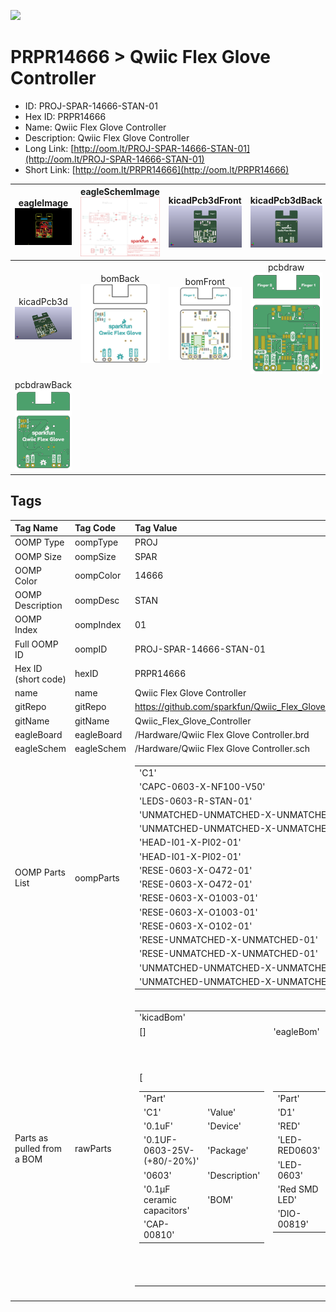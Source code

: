 


  
![][im]
# PRPR14666 > Qwiic Flex Glove Controller

- ID: PROJ-SPAR-14666-STAN-01
- Hex ID: PRPR14666
- Name: Qwiic Flex Glove Controller
- Description: Qwiic Flex Glove Controller
- Long Link: [http://oom.lt/PROJ-SPAR-14666-STAN-01](http://oom.lt/PROJ-SPAR-14666-STAN-01)
- Short Link: [http://oom.lt/PRPR14666](http://oom.lt/PRPR14666)
  

|eagleImage<br>[![](https://raw.githubusercontent.com/oomlout/oomlout_OOMP_projects_V2/main/PROJ/SPAR/14666/STAN/01/eagleImage_140.png)](https://github.com/oomlout/oomlout_OOMP_projects_V2/tree/main/PROJ/SPAR/14666/STAN/01/eagleImage.png)|eagleSchemImage<br>[![](https://raw.githubusercontent.com/oomlout/oomlout_OOMP_projects_V2/main/PROJ/SPAR/14666/STAN/01/eagleSchemImage_140.png)](https://github.com/oomlout/oomlout_OOMP_projects_V2/tree/main/PROJ/SPAR/14666/STAN/01/eagleSchemImage.png)|kicadPcb3dFront<br>[![](https://raw.githubusercontent.com/oomlout/oomlout_OOMP_projects_V2/main/PROJ/SPAR/14666/STAN/01/kicadPcb3dFront_140.png)](https://github.com/oomlout/oomlout_OOMP_projects_V2/tree/main/PROJ/SPAR/14666/STAN/01/kicadPcb3dFront.png)|kicadPcb3dBack<br>[![](https://raw.githubusercontent.com/oomlout/oomlout_OOMP_projects_V2/main/PROJ/SPAR/14666/STAN/01/kicadPcb3dBack_140.png)](https://github.com/oomlout/oomlout_OOMP_projects_V2/tree/main/PROJ/SPAR/14666/STAN/01/kicadPcb3dBack.png)|
| :---: | :---: | :---: | :---: |
|kicadPcb3d<br>[![](https://raw.githubusercontent.com/oomlout/oomlout_OOMP_projects_V2/main/PROJ/SPAR/14666/STAN/01/kicadPcb3d_140.png)](https://github.com/oomlout/oomlout_OOMP_projects_V2/tree/main/PROJ/SPAR/14666/STAN/01/kicadPcb3d.png)|bomBack<br>[![](https://raw.githubusercontent.com/oomlout/oomlout_OOMP_projects_V2/main/PROJ/SPAR/14666/STAN/01/bomBack_140.png)](https://github.com/oomlout/oomlout_OOMP_projects_V2/tree/main/PROJ/SPAR/14666/STAN/01/bomBack.png)|bomFront<br>[![](https://raw.githubusercontent.com/oomlout/oomlout_OOMP_projects_V2/main/PROJ/SPAR/14666/STAN/01/bomFront_140.png)](https://github.com/oomlout/oomlout_OOMP_projects_V2/tree/main/PROJ/SPAR/14666/STAN/01/bomFront.png)|pcbdraw<br>[![](https://raw.githubusercontent.com/oomlout/oomlout_OOMP_projects_V2/main/PROJ/SPAR/14666/STAN/01/pcbdraw_140.png)](https://github.com/oomlout/oomlout_OOMP_projects_V2/tree/main/PROJ/SPAR/14666/STAN/01/pcbdraw.svg)|
|pcbdrawBack<br>[![](https://raw.githubusercontent.com/oomlout/oomlout_OOMP_projects_V2/main/PROJ/SPAR/14666/STAN/01/pcbdrawBack_140.png)](https://github.com/oomlout/oomlout_OOMP_projects_V2/tree/main/PROJ/SPAR/14666/STAN/01/pcbdrawBack.svg)||||

## Tags
  

|Tag Name|Tag Code|Tag Value|
| :--- | :--- | :--- |
|OOMP Type|oompType|PROJ|
|OOMP Size|oompSize|SPAR|
|OOMP Color|oompColor|14666|
|OOMP Description|oompDesc|STAN|
|OOMP Index|oompIndex|01|
|Full OOMP ID|oompID|PROJ-SPAR-14666-STAN-01|
|Hex ID (short code)|hexID|PRPR14666|
|name|name|Qwiic Flex Glove Controller|
|gitRepo|gitRepo|https://github.com/sparkfun/Qwiic_Flex_Glove_Controller|
|gitName|gitName|Qwiic_Flex_Glove_Controller|
|eagleBoard|eagleBoard|/Hardware/Qwiic Flex Glove Controller.brd|
|eagleSchem|eagleSchem|/Hardware/Qwiic Flex Glove Controller.sch|
|OOMP Parts List|oompParts|<table><tr><td>'C1'</td></tr><tr><td> 'CAPC-0603-X-NF100-V50'</td><td> 'D1'</td></tr><tr><td> 'LEDS-0603-R-STAN-01'</td><td> 'J1'</td></tr><tr><td> 'UNMATCHED-UNMATCHED-X-UNMATCHED-01'</td><td> 'J2'</td></tr><tr><td> 'UNMATCHED-UNMATCHED-X-UNMATCHED-01'</td><td> 'J3'</td></tr><tr><td> 'HEAD-I01-X-PI02-01'</td><td> 'J4'</td></tr><tr><td> 'HEAD-I01-X-PI02-01'</td><td> 'R1'</td></tr><tr><td> 'RESE-0603-X-O472-01'</td><td> 'R2'</td></tr><tr><td> 'RESE-0603-X-O472-01'</td><td> 'R3'</td></tr><tr><td> 'RESE-0603-X-O1003-01'</td><td> 'R4'</td></tr><tr><td> 'RESE-0603-X-O1003-01'</td><td> 'R5'</td></tr><tr><td> 'RESE-0603-X-O102-01'</td><td> 'R6'</td></tr><tr><td> 'RESE-UNMATCHED-X-UNMATCHED-01'</td><td> 'R7'</td></tr><tr><td> 'RESE-UNMATCHED-X-UNMATCHED-01'</td><td> 'U1'</td></tr><tr><td> 'UNMATCHED-UNMATCHED-X-UNMATCHED-01'</td><td> 'U4'</td></tr><tr><td> 'UNMATCHED-UNMATCHED-X-UNMATCHED-01'</td></tr></table>|
|Parts as pulled from a BOM|rawParts|<table><tr><td>'kicadBom'</td></tr><tr><td> []</td><td> 'eagleBom'</td></tr><tr><td> [<table><tr><td>'Part'</td></tr><tr><td> 'C1'</td><td> 'Value'</td></tr><tr><td> '0.1uF'</td><td> 'Device'</td></tr><tr><td> '0.1UF-0603-25V-(+80/-20%)'</td><td> 'Package'</td></tr><tr><td> '0603'</td><td> 'Description'</td></tr><tr><td> '0.1µF ceramic capacitors'</td><td> 'BOM'</td></tr><tr><td> 'CAP-00810'</td></tr></table></td><td> <table><tr><td>'Part'</td></tr><tr><td> 'D1'</td><td> 'Value'</td></tr><tr><td> 'RED'</td><td> 'Device'</td></tr><tr><td> 'LED-RED0603'</td><td> 'Package'</td></tr><tr><td> 'LED-0603'</td><td> 'Description'</td></tr><tr><td> 'Red SMD LED'</td><td> 'BOM'</td></tr><tr><td> 'DIO-00819'</td></tr></table></td><td> <table><tr><td>'Part'</td></tr><tr><td> 'FD1'</td><td> 'Value'</td></tr><tr><td> 'FIDUCIALUFIDUCIAL'</td><td> 'Device'</td></tr><tr><td> 'FIDUCIALUFIDUCIAL'</td><td> 'Package'</td></tr><tr><td> 'FIDUCIAL-MICRO'</td><td> 'Description'</td></tr><tr><td> 'Fiducial Alignment Points'</td><td> 'BOM'</td></tr><tr><td> ''</td></tr></table></td><td> <table><tr><td>'Part'</td></tr><tr><td> 'FD2'</td><td> 'Value'</td></tr><tr><td> 'FIDUCIALUFIDUCIAL'</td><td> 'Device'</td></tr><tr><td> 'FIDUCIALUFIDUCIAL'</td><td> 'Package'</td></tr><tr><td> 'FIDUCIAL-MICRO'</td><td> 'Description'</td></tr><tr><td> 'Fiducial Alignment Points'</td><td> 'BOM'</td></tr><tr><td> ''</td></tr></table></td><td> <table><tr><td>'Part'</td></tr><tr><td> 'FD3'</td><td> 'Value'</td></tr><tr><td> 'FIDUCIALUFIDUCIAL'</td><td> 'Device'</td></tr><tr><td> 'FIDUCIALUFIDUCIAL'</td><td> 'Package'</td></tr><tr><td> 'FIDUCIAL-MICRO'</td><td> 'Description'</td></tr><tr><td> 'Fiducial Alignment Points'</td><td> 'BOM'</td></tr><tr><td> ''</td></tr></table></td><td> <table><tr><td>'Part'</td></tr><tr><td> 'FD4'</td><td> 'Value'</td></tr><tr><td> 'FIDUCIALUFIDUCIAL'</td><td> 'Device'</td></tr><tr><td> 'FIDUCIALUFIDUCIAL'</td><td> 'Package'</td></tr><tr><td> 'FIDUCIAL-MICRO'</td><td> 'Description'</td></tr><tr><td> 'Fiducial Alignment Points'</td><td> 'BOM'</td></tr><tr><td> ''</td></tr></table></td><td> <table><tr><td>'Part'</td></tr><tr><td> 'FRAME1'</td><td> 'Value'</td></tr><tr><td> 'FRAME-LETTER'</td><td> 'Device'</td></tr><tr><td> 'FRAME-LETTER'</td><td> 'Package'</td></tr><tr><td> 'CREATIVE_COMMONS'</td><td> 'Description'</td></tr><tr><td> 'Schematic Frame - Letter'</td><td> 'BOM'</td></tr><tr><td> ''</td></tr></table></td><td> <table><tr><td>'Part'</td></tr><tr><td> 'J1'</td><td> 'Value'</td></tr><tr><td> ''</td><td> 'Device'</td></tr><tr><td> 'QWIIC_CONNECTORJS-1MM'</td><td> 'Package'</td></tr><tr><td> '1X04_1MM_RA'</td><td> 'Description'</td></tr><tr><td> 'SparkFun I2C Standard Qwiic Connector'</td><td> 'BOM'</td></tr><tr><td> 'CONN-13694'</td></tr></table></td><td> <table><tr><td>'Part'</td></tr><tr><td> 'J2'</td><td> 'Value'</td></tr><tr><td> ''</td><td> 'Device'</td></tr><tr><td> 'QWIIC_CONNECTORJS-1MM'</td><td> 'Package'</td></tr><tr><td> '1X04_1MM_RA'</td><td> 'Description'</td></tr><tr><td> 'SparkFun I2C Standard Qwiic Connector'</td><td> 'BOM'</td></tr><tr><td> 'CONN-13694'</td></tr></table></td><td> <table><tr><td>'Part'</td></tr><tr><td> 'J3'</td><td> 'Value'</td></tr><tr><td> ''</td><td> 'Device'</td></tr><tr><td> 'CONN_02'</td><td> 'Package'</td></tr><tr><td> '1X02'</td><td> 'Description'</td></tr><tr><td> 'Multi connection point. Often used as Generic Header-pin footprint for 0.1 inch spaced/style header connections'</td><td> 'BOM'</td></tr><tr><td> ''</td></tr></table></td><td> <table><tr><td>'Part'</td></tr><tr><td> 'J4'</td><td> 'Value'</td></tr><tr><td> ''</td><td> 'Device'</td></tr><tr><td> 'CONN_02'</td><td> 'Package'</td></tr><tr><td> '1X02'</td><td> 'Description'</td></tr><tr><td> 'Multi connection point. Often used as Generic Header-pin footprint for 0.1 inch spaced/style header connections'</td><td> 'BOM'</td></tr><tr><td> ''</td></tr></table></td><td> <table><tr><td>'Part'</td></tr><tr><td> 'JP1'</td><td> 'Value'</td></tr><tr><td> 'JUMPER-SMT_3_2-NC_TRACE_NO-SILK'</td><td> 'Device'</td></tr><tr><td> 'JUMPER-SMT_3_2-NC_TRACE_NO-SILK'</td><td> 'Package'</td></tr><tr><td> 'SMT-JUMPER_3_2-NC_TRACE_NO-SILK'</td><td> 'Description'</td></tr><tr><td> 'Normally closed trace jumper (2 of 2 connections)'</td><td> 'BOM'</td></tr><tr><td> ''</td></tr></table></td><td> <table><tr><td>'Part'</td></tr><tr><td> 'JP2'</td><td> 'Value'</td></tr><tr><td> 'JUMPER-SMT_3_1-NC_TRACE_NO-SILK'</td><td> 'Device'</td></tr><tr><td> 'JUMPER-SMT_3_1-NC_TRACE_NO-SILK'</td><td> 'Package'</td></tr><tr><td> 'SMT-JUMPER_3_1-NC_TRACE_NO-SILK'</td><td> 'Description'</td></tr><tr><td> 'Normally closed trace jumper (1 of 2 connections)'</td><td> 'BOM'</td></tr><tr><td> ''</td></tr></table></td><td> <table><tr><td>'Part'</td></tr><tr><td> 'JP3'</td><td> 'Value'</td></tr><tr><td> 'JUMPER-SMT_3_NO_NO_SILK'</td><td> 'Device'</td></tr><tr><td> 'JUMPER-SMT_3_NO_NO_SILK'</td><td> 'Package'</td></tr><tr><td> 'SMT-JUMPER_3_0-NO_TRACE_NO-SILK'</td><td> 'Description'</td></tr><tr><td> 'Normally open jumper'</td><td> 'BOM'</td></tr><tr><td> ''</td></tr></table></td><td> <table><tr><td>'Part'</td></tr><tr><td> 'LOGO1'</td><td> 'Value'</td></tr><tr><td> 'SFE_LOGO_NAME_FLAME.1_INCH'</td><td> 'Device'</td></tr><tr><td> 'SFE_LOGO_NAME_FLAME.1_INCH'</td><td> 'Package'</td></tr><tr><td> 'SFE_LOGO_NAME_FLAME_.1'</td><td> 'Description'</td></tr><tr><td> 'SparkFun Font Logo w/ Flame'</td><td> 'BOM'</td></tr><tr><td> ''</td></tr></table></td><td> <table><tr><td>'Part'</td></tr><tr><td> 'LOGO2'</td><td> 'Value'</td></tr><tr><td> 'OSHW-LOGOS'</td><td> 'Device'</td></tr><tr><td> 'OSHW-LOGOS'</td><td> 'Package'</td></tr><tr><td> 'OSHW-LOGO-S'</td><td> 'Description'</td></tr><tr><td> 'Open-Source Hardware (OSHW) Logo'</td><td> 'BOM'</td></tr><tr><td> ''</td></tr></table></td><td> <table><tr><td>'Part'</td></tr><tr><td> 'LOGO3'</td><td> 'Value'</td></tr><tr><td> 'SFE_LOGO_FLAME.1_INCH'</td><td> 'Device'</td></tr><tr><td> 'SFE_LOGO_FLAME.1_INCH'</td><td> 'Package'</td></tr><tr><td> 'SFE_LOGO_FLAME_.1'</td><td> 'Description'</td></tr><tr><td> 'SparkFun Flame Logo'</td><td> 'BOM'</td></tr><tr><td> ''</td></tr></table></td><td> <table><tr><td>'Part'</td></tr><tr><td> 'R1'</td><td> 'Value'</td></tr><tr><td> '4.7k'</td><td> 'Device'</td></tr><tr><td> '4.7KOHM-0603-1/10W-1%'</td><td> 'Package'</td></tr><tr><td> '0603'</td><td> 'Description'</td></tr><tr><td> '4.7kΩ resistor'</td><td> 'BOM'</td></tr><tr><td> 'RES-07857'</td></tr></table></td><td> <table><tr><td>'Part'</td></tr><tr><td> 'R2'</td><td> 'Value'</td></tr><tr><td> '4.7k'</td><td> 'Device'</td></tr><tr><td> '4.7KOHM-0603-1/10W-1%'</td><td> 'Package'</td></tr><tr><td> '0603'</td><td> 'Description'</td></tr><tr><td> '4.7kΩ resistor'</td><td> 'BOM'</td></tr><tr><td> 'RES-07857'</td></tr></table></td><td> <table><tr><td>'Part'</td></tr><tr><td> 'R3'</td><td> 'Value'</td></tr><tr><td> '100k'</td><td> 'Device'</td></tr><tr><td> '100KOHM-0603-1/10W-1%'</td><td> 'Package'</td></tr><tr><td> '0603'</td><td> 'Description'</td></tr><tr><td> '100kΩ resistor'</td><td> 'BOM'</td></tr><tr><td> 'RES-07828'</td></tr></table></td><td> <table><tr><td>'Part'</td></tr><tr><td> 'R4'</td><td> 'Value'</td></tr><tr><td> '100k'</td><td> 'Device'</td></tr><tr><td> '100KOHM-0603-1/10W-1%'</td><td> 'Package'</td></tr><tr><td> '0603'</td><td> 'Description'</td></tr><tr><td> '100kΩ resistor'</td><td> 'BOM'</td></tr><tr><td> 'RES-07828'</td></tr></table></td><td> <table><tr><td>'Part'</td></tr><tr><td> 'R5'</td><td> 'Value'</td></tr><tr><td> '1k'</td><td> 'Device'</td></tr><tr><td> '1KOHM-0603-1/10W-1%'</td><td> 'Package'</td></tr><tr><td> '0603'</td><td> 'Description'</td></tr><tr><td> '1kΩ resistor'</td><td> 'BOM'</td></tr><tr><td> 'RES-07856'</td></tr></table></td><td> <table><tr><td>'Part'</td></tr><tr><td> 'R6'</td><td> 'Value'</td></tr><tr><td> 'FLEX_SENSOR-4.5'</td><td> 'Device'</td></tr><tr><td> 'FLEX_SENSOR-4.5'</td><td> 'Package'</td></tr><tr><td> 'FLEX_SENSOR'</td><td> 'Description'</td></tr><tr><td> 'Spectra Symbol Flex Sensor (2.2</td><td> 4.5) - A flexible resistor that changes its resistance as it bends.'</td><td> 'BOM'</td></tr><tr><td> 'COMP-13078'</td></tr></table></td><td> <table><tr><td>'Part'</td></tr><tr><td> 'R7'</td><td> 'Value'</td></tr><tr><td> 'FLEX_SENSOR-4.5'</td><td> 'Device'</td></tr><tr><td> 'FLEX_SENSOR-4.5'</td><td> 'Package'</td></tr><tr><td> 'FLEX_SENSOR'</td><td> 'Description'</td></tr><tr><td> 'Spectra Symbol Flex Sensor (2.2</td><td> 4.5) - A flexible resistor that changes its resistance as it bends.'</td><td> 'BOM'</td></tr><tr><td> 'COMP-13078'</td></tr></table></td><td> <table><tr><td>'Part'</td></tr><tr><td> 'TP1'</td><td> 'Value'</td></tr><tr><td> 'TEST-POINT3'</td><td> 'Device'</td></tr><tr><td> 'TEST-POINT3'</td><td> 'Package'</td></tr><tr><td> 'PAD.03X.03'</td><td> 'Description'</td></tr><tr><td> 'SparkFun Test Points'</td><td> 'BOM'</td></tr><tr><td> ''</td></tr></table></td><td> <table><tr><td>'Part'</td></tr><tr><td> 'TP2'</td><td> 'Value'</td></tr><tr><td> 'TEST-POINT3'</td><td> 'Device'</td></tr><tr><td> 'TEST-POINT3'</td><td> 'Package'</td></tr><tr><td> 'PAD.03X.03'</td><td> 'Description'</td></tr><tr><td> 'SparkFun Test Points'</td><td> 'BOM'</td></tr><tr><td> ''</td></tr></table></td><td> <table><tr><td>'Part'</td></tr><tr><td> 'U1'</td><td> 'Value'</td></tr><tr><td> 'ADS1015'</td><td> 'Device'</td></tr><tr><td> 'ADS1015'</td><td> 'Package'</td></tr><tr><td> 'MSOP10'</td><td> 'Description'</td></tr><tr><td> 'ADS1015 12-BIT ADC'</td><td> 'BOM'</td></tr><tr><td> 'IC-12270'</td></tr></table></td><td> <table><tr><td>'Part'</td></tr><tr><td> 'U4'</td><td> 'Value'</td></tr><tr><td> 'LMV358'</td><td> 'Device'</td></tr><tr><td> 'LMV358SOIC'</td><td> 'Package'</td></tr><tr><td> 'SO08'</td><td> 'Description'</td></tr><tr><td> 'IC LMV358 DUAL OP AMP'</td><td> 'BOM'</td></tr><tr><td> 'IC-09657'</td></tr></table>]</td></tr></table>|
||||



[im]: PROJ/SPAR/14666/STAN/01/kicadPcb3d_450.png
